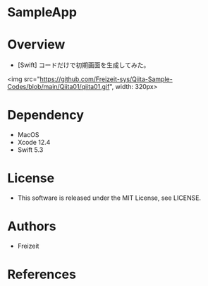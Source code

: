 # SampleApp

# Overview

* [Swift] コードだけで初期画面を生成してみた。

<img src="https://github.com/Freizeit-sys/Qiita-Sample-Codes/blob/main/Qiita01/qiita01.gif", width: 320px>

# Dependency

* MacOS
* Xcode 12.4
* Swift 5.3

# License

* This software is released under the MIT License, see LICENSE.

# Authors

* Freizeit

# References
